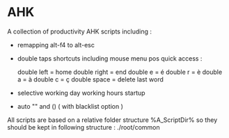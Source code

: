 # AHK
A collection of productivity AHK scripts including :

- remapping alt-f4 to alt-esc
- double taps shortcuts including mouse menu pos quick access :

  double left = home
  double right = end
  double e = é
  double r = è
  double a = à
  double c = ç
  double space = delete last word
  
- selective working day working hours startup
- auto "" and () ( with blacklist option )

All scripts are based on a relative folder structure %A_ScriptDir% so they should be kept in following structure :
./root/common
